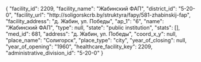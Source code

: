 {
    "facility_id": 2209,
    "facility_name": "Жабинский ФАП",
    "district_id": "5-20-0",
    "facility_url": "http:\/\/soligorskcrb.by\/struktyra\/fapy\/581-zhabinskij-fap",
    "facility_address": "д. Жабин, ул. Победы",
    "ap_1": "6",
    "name": "Жабинский ФАП",
    "type": null,
    "state": "public institution",
    "stats": [],
    "med_id": 681,
    "address": "д. Жабин, ул. Победы",
    "coord_x_y": null,
    "place_name": "Солигорск",
    "place_type": "city",
    "year_of_closing": null,
    "year_of_opening": "1960",
    "healthcare_facility_key": 2209,
    "administrative_division_id": "5-20-0"
}